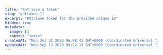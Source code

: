 ```yaml
---
title: "Retrieve a token"
slug: "gettoken-1"
excerpt: "Retrieve token for the provided unique ID"
hidden: true
metadata: 
  image: []
  robots: "index"
createdAt: "Mon Jul 31 2023 06:08:41 GMT+0000 (Coordinated Universal Time)"
updatedAt: "Wed Sep 13 2023 09:22:13 GMT+0000 (Coordinated Universal Time)"
---
```


